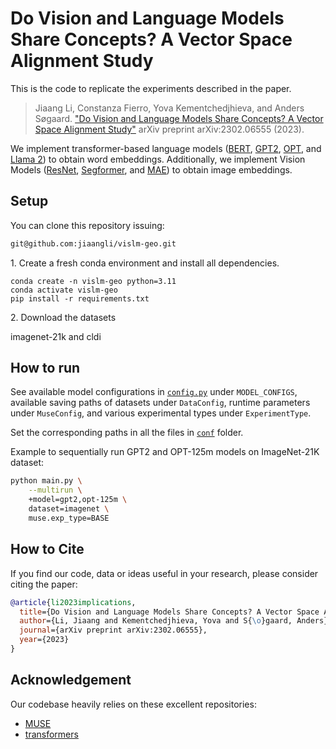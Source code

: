 # Do Vision and Language Models Share Concepts? A Vector Space Alignment Study

This is the code to replicate the experiments described in the paper. 

> Jiaang Li, Constanza Fierro, Yova Kementchedjhieva, and Anders Søgaard. ["Do Vision and Language Models Share Concepts? A Vector Space Alignment Study"](https://arxiv.org/abs/2302.06555) arXiv preprint arXiv:2302.06555 (2023).

We implement transformer-based language models ([BERT](https://arxiv.org/abs/1810.04805), [GPT2](https://cdn.openai.com/better-language-models/language_models_are_unsupervised_multitask_learners.pdf), [OPT](https://arxiv.org/abs/2205.01068), and [Llama 2](https://arxiv.org/abs/2307.09288)) to obtain word embeddings. Additionally, we implement Vision Models ([ResNet](https://arxiv.org/abs/1512.03385), [Segformer](https://arxiv.org/abs/2105.15203), and [MAE](https://arxiv.org/abs/2111.06377)) to obtain image embeddings.

## Setup
You can clone this repository issuing:
```bash
git@github.com:jiaangli/vislm-geo.git
```

1\. Create a fresh conda environment and install all dependencies.
```text
conda create -n vislm-geo python=3.11
conda activate vislm-geo
pip install -r requirements.txt
```
2\. Download the datasets

imagenet-21k and cldi


## How to run

See available model configurations in [`config.py`](./src/config.py) under `MODEL_CONFIGS`, available saving paths of datasets under `DataConfig`, runtime parameters under `MuseConfig`, and various experimental types under `ExperimentType`.

Set the corresponding paths in all the files in [`conf`](./conf) folder.

Example to sequentially run GPT2 and OPT-125m models on ImageNet-21K dataset:

```bash
python main.py \
    --multirun \
    +model=gpt2,opt-125m \
    dataset=imagenet \
    muse.exp_type=BASE
```

## How to Cite
If you find our code, data or ideas useful in your research, please consider citing the paper:
```bibtex
@article{li2023implications,
  title={Do Vision and Language Models Share Concepts? A Vector Space Alignment Study},
  author={Li, Jiaang and Kementchedjhieva, Yova and S{\o}gaard, Anders},
  journal={arXiv preprint arXiv:2302.06555},
  year={2023}
}
```

## Acknowledgement

Our codebase heavily relies on these excellent repositories:
- [MUSE](https://github.com/facebookresearch/MUSE)
- [transformers](https://github.com/huggingface/transformers)

<!-- ## Get word embeddings
To get the embeddings of specific words in the wordlist, simply run:
```bash
python main.py 
```
## Get image embeddings
To get the embeddings of specific image class, simply run:
```bash
python3 main.py --pretrained facebook/vit-mae-huge --model_type VM
```
## Align word and image embeddings
To learn a mapping between the source and the target space, simply run:
```bash
python3 main.py --pretrained meta-llama/Llama-2-7b-hf --model_type LM --muse True
``` -->